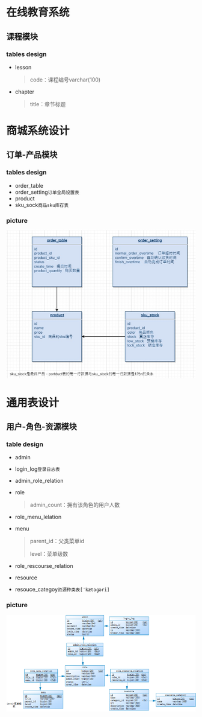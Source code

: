 # 在线教育系统

## 课程模块

### tables design

- lesson

  > code：课程编号varchar(100)

- chapter

  > title：章节标题













# 商城系统设计



## 订单-产品模块

### tables design

- order_table
- order_setting`订单全局设置表`
- product
- sku_sock`商品sku库存表`

### picture

 ![order_task](./images/order_task.jpg)



















# 通用表设计



## 用户-角色-资源模块

### table design

- admin

- login_log`登录日志表`

- admin_role_relation

- role

  > admin_count：拥有该角色的用户人数

- role_menu_lelation

- menu

  > parent_id：父类菜单id
  >
  > level：菜单级数

- role_rescourse_relation

- resource

- resouce_categoy`资源种类表[ˈkætəɡəri]`

### picture

 ![order_task](./images/login_authorization.png)

<br/>

